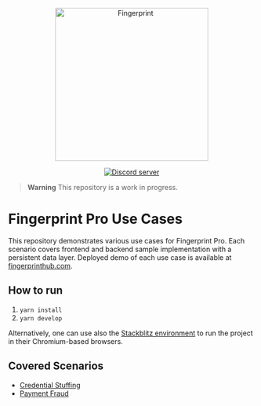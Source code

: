 <p align="center">
  <a href="https://fingerprint.com">
    <img src="https://user-images.githubusercontent.com/10922372/126062498-31921b6c-c7fd-47cb-bf85-9e172e08b664.png" alt="Fingerprint" width="312px" />
  </a>
</p>
<p align="center">
  <a href="https://discord.gg/39EpE2neBg">
    <img src="https://img.shields.io/discord/852099967190433792?style=for-the-badge&label=Discord&logo=Discord&logoColor=white" alt="Discord server">
  </a>
</p>

> **Warning**
> This repository is a work in progress.

# Fingerprint Pro Use Cases

This repository demonstrates various use cases for Fingerprint Pro. Each scenario covers frontend and backend sample implementation with a persistent data layer. Deployed demo of each use case is available at [fingerprinthub.com](https://fingerprinthub.com/).

## How to run

1. `yarn install`
2. `yarn develop`

Alternatively, one can use also the [Stackblitz environment](https://stackblitz.com/edit/nextjs-dmv5c7) to run the project in their Chromium-based browsers.

## Covered Scenarios

- [Credential Stuffing](https://fingerprinthub.com/credential-stuffing)
- [Payment Fraud](https://fingerprinthub.com/payment-fraud)
